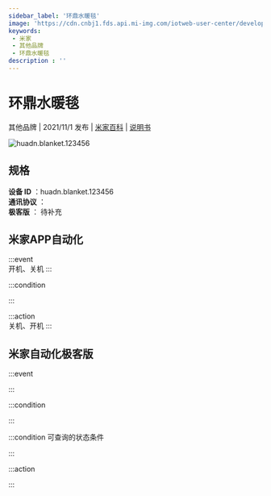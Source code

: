 ```yaml
---
sidebar_label: '环鼎水暖毯'
image: 'https://cdn.cnbj1.fds.api.mi-img.com/iotweb-user-center/developer_1679048027503dg44Kvn7.png?GalaxyAccessKeyId=AKVGLQWBOVIRQ3XLEW&Expires=9223372036854775807&Signature=ABtc80IubplLFX5etDCh7RhCPDE='
keywords: 
 - 米家
 - 其他品牌
 - 环鼎水暖毯
description : ''
---
```

# 环鼎水暖毯

其他品牌 | 2021/11/1 发布 | [米家百科](https://home.mi.com/webapp/content/baike/product/index.html?model=huadn.blanket.123456) | [说明书](https://home.mi.com/views/introduction.html?model=huadn.blanket.123456&region=cn)

![huadn.blanket.123456](https://cdn.cnbj1.fds.api.mi-img.com/iotweb-user-center/developer_1679048027503dg44Kvn7.png?GalaxyAccessKeyId=AKVGLQWBOVIRQ3XLEW&Expires=9223372036854775807&Signature=ABtc80IubplLFX5etDCh7RhCPDE=)

## 规格  
> 
**设备 ID** ：huadn.blanket.123456  
**通讯协议** ：  
**极客版**  ： 待补充 


## 米家APP自动化  

:::event  
开机、关机
:::

:::condition  

:::

:::action   
关机、开机
:::

## 米家自动化极客版  

:::event  

:::

:::condition  

:::

:::condition 可查询的状态条件  

:::

:::action  

:::

        
